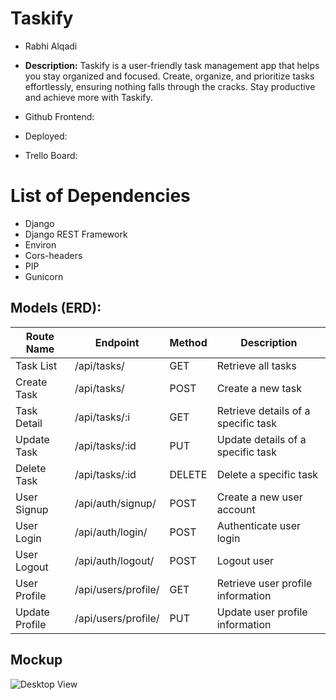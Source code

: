 # Taskify  

+   Rabhi Alqadi


+ **Description:** Taskify is a user-friendly task management app that helps you stay organized and focused. Create, organize, and prioritize tasks effortlessly, ensuring nothing falls through the cracks. Stay productive and achieve more with Taskify.

+ Github Frontend:
+ Deployed:
+ Trello Board:

# List of Dependencies
+ Django
+ Django REST Framework
+ Environ
+ Cors-headers
+ PIP
+ Gunicorn

## Models (ERD):
| Route Name    | Endpoint               | Method | Description                               |
|---------------|------------------------|--------|-------------------------------------------|
| Task List     | /api/tasks/            | GET    | Retrieve all tasks                        |
| Create Task   | /api/tasks/            | POST   | Create a new task                         |
| Task Detail   | /api/tasks/:i  | GET    | Retrieve details of a specific task       |
| Update Task   | /api/tasks/:id   | PUT    | Update details of a specific task         |
| Delete Task   | /api/tasks/:id   | DELETE | Delete a specific task                    |
| User Signup   | /api/auth/signup/      | POST   | Create a new user account                 |
| User Login    | /api/auth/login/       | POST   | Authenticate user login                   |
| User Logout   | /api/auth/logout/      | POST   | Logout user                               |
| User Profile  | /api/users/profile/    | GET    | Retrieve user profile information         |
| Update Profile| /api/users/profile/    | PUT    | Update user profile information           |

## Mockup
![Desktop View](https://i.imgur.com/DtJyl50.png)
